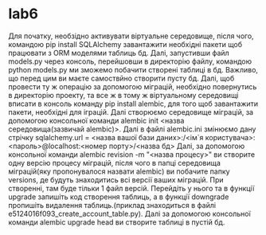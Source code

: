 # lab6
Для початку, необзідно активувати віртуальне середовище, після чого, командою pip install SQLAlchemy завантажити необхідні пакети
щоб працювати з ORM моделями таблиць бд. Далі, запустивши файл models.py через консоль, перейшовши в директорію файлу, командою
python models.py ми зможемо побачити створені таблиці в бд. Важливо, що перед цим ви маєте самоствйно створити пусту бд.
Далі, щоб провести ту ж операцію за допомогою міграцій, необхідно повернутись в директорію проекту, та все ж в тому ж віртуальному середовищі
вписати в консоль команду pip install alembic, для того щоб завантажити пакети, необхідні для іграцій.
Далі створюємо середовище міграцій, за допомогою консольної команди alembic init <назва середовища(зазвичай alembic)>.
Далі в файлі alembic.ini змінюємо дану стрічку sqlalchemy.url = <назва вашої бази даних>:/<ім`я користувача>:<пароль>@localhost:<номер порту>/<назва бд>
Далі, за допомогою консольної команди alembic revision -m "<назва процесу>" ви створите одну версію процесу міграцій, після чого в папці
середовища міграцій(яку пропонувалося назвати alembic) ви побачите папку versions, де будуть знаходитись всі версії ваших міграцій.
При створенні, там буде тільки 1 файл версій. Перейдіть у нього та в функції upgrade запишіть код створення таблиць, а в функції downgrade
пропишіть видалення таблиць.(приклад знаходиться в файлі e5124016f093_create_account_table.py). Далі за допомогою консольної команди
alembic upgrade head ви створите таблиці в пустій бд.
